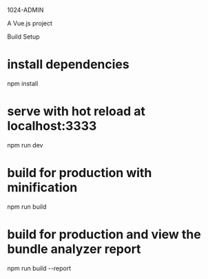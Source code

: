 1024-ADMIN

A Vue.js project

Build Setup

# install dependencies

npm install

# serve with hot reload at localhost:3333

npm run dev

# build for production with minification

npm run build

# build for production and view the bundle analyzer report

npm run build --report
